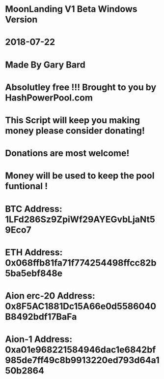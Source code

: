 # MoonLanding V1 Beta Windows Version
# 2018-07-22
# Made By Gary Bard 
# Absolutley free !!! Brought to you by HashPowerPool.com
# This Script will keep you making money please consider donating!

# Donations are most welcome!
# Money will be used to keep the pool funtional !
# BTC Address: 1LFd286Sz9ZpiWf29AYEGvbLjaNt59Eco7
# ETH Address: 0x068ffb81fa71f774254498ffcc82b5ba5ebf848e
# Aion erc-20 Address: 0x8F5AC1881Dc15A66e0d5586040B8492bdf17BaFa
# Aion-1 Address: 0xa01e968221584946dac1e6842bf985de7ff49c8b9913220ed793d64a150b2864



